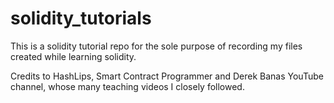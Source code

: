 # solidity_tutorials

This is a solidity tutorial repo for the sole purpose of recording my files created while learning solidity.

Credits to HashLips, Smart Contract Programmer and Derek Banas YouTube channel, whose many teaching videos I closely followed.
